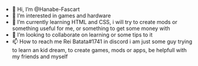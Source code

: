 - 👋 Hi, I’m @Hanabe-Fascart
- 👀 I’m interested in games and hardware
- 🌱 I’m currently learning HTML and CSS, i will try to create mods or something useful for me, or something to get some money with
- 💞️ I’m looking to collaborate on learning or some tips to it
- 📫 How to reach me Rei Batata#1741 in discord
i am just some guy trying to learn an kid dream, to create games, mods or apps, be helpfull with my friends and myself

<!---
Hanabe-Fascart/Hanabe-Fascart is a ✨ special ✨ repository because its `README.md` (this file) appears on your GitHub profile.
You can click the Preview link to take a look at your changes.
--->
